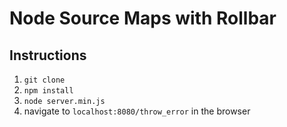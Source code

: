 # Node Source Maps with Rollbar

## Instructions
1. `git clone`
2. `npm install`
3. `node server.min.js`
4. navigate to `localhost:8080/throw_error` in the browser
